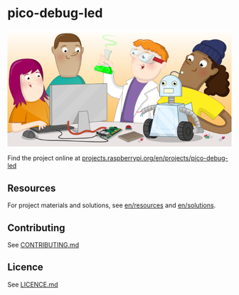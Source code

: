 # pico-debug-led

![pico-debug-led](banner.png)

Find the project online at [projects.raspberrypi.org/en/projects/pico-debug-led](https://projects.raspberrypi.org/en/projects/pico-debug-led)

## Resources
For project materials and solutions, see [en/resources](https://github.com/raspberrypilearning/pico-debug-led/tree/master/en/resources) and [en/solutions](https://github.com/raspberrypilearning/pico-debug-led/tree/master/en/solutions).

## Contributing
See [CONTRIBUTING.md](CONTRIBUTING.md)

## Licence
 See [LICENCE.md](LICENCE.md)
